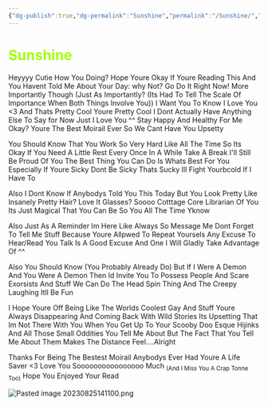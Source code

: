 ```yaml
---
{"dg-publish":true,"dg-permalink":"Sunshine","permalink":"/Sunshine/","title":"Sunshie","tags":["Sunshine","Love"],"dgShowLocalGraph":false}
---
```



# <span style="color:#A2FF0A">Sunshine</span>

Heyyyy Cutie
How You Doing? Hope Youre Okay
If Youre Reading This And You Havent Told Me About Your Day: why Not?  Go Do  It Right Now!
More Importantly Though (Just As Importantly? (Its Had To Tell The Scale Of Importance When Both Things Involve You)) I Want You To Know I Love You <3 And Thats Pretty Cool
Youre Pretty Cool
I Dont Actually Have Anything Else To Say for Now Just I Love You ^^
Stay Happy And Healthy For Me Okay?
Youre The Best Moirail Ever So We Cant Have You Upsetty

You Should Know That You Work So Very Hard Like All The Time So Its Okay If You Need A Little Rest Every Once In A While
Take A Break
I'll Still Be Proud Of You
The Best Thing You Can Do Is Whats Best For You
Especially If Youre Sicky
Dont Be Sicky Thats Sucky
Ill Fight Yourbcold If I Have To

Also I Dont Know If Anybodys Told You This Today But You Look Pretty
Like Insanely Pretty
Hair?
Love It
Glasses?
Soooo Cotttage Core Librarian Of You
Its Just Magical That You Can Be So You All The Time Yknow

Also Just As A Reminder Im Here Like Always
So Message Me
Dont Forget To Tell Me Stuff Because Youre Allpwed To Repeat Yoursels
Any Excuse To Hear/Read You Talk Is A Good Excuse And One I Will Gladly Take Advantage Of  ^^

Also You Should Know (You Probably Already Do)
But If I Were A Demon And You Were A Demon Then Id Invite You To Possess People And Scare Exorsists And Stuff
We Can Do The Head Spin Thing And The Creepy Laughing
Itll Be Fun 

I Hope Youre Off Being Like The Worlds Coolest Gay And Stuff
Youre Always Disappearing And Coming Back With Wild Stories
Its Upsetting That Im Not There With You When You Get Up To Your Scooby Doo Esque Hijinks And All Those Small Oddities You Tell Me About
But The Fact That You Tell Me About Them Makes The Distance Feel....Alright

Thanks For Being The Bestest Moirail Anybodys Ever Had
Youre A Life Saver <3
Love You Soooooooooooooooo Much <sub>(And I Miss You A Crap Tonne Too)</sub>
Hope You Enjoyed Your Read

![Pasted image 20230825141100.png](/img/user/images/Pasted%20image%2020230825141100.png)